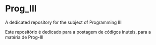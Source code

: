 # Prog_III
A dedicated repository for the subject of Programming III


Este repositório é dedicado para a postagem de códigos inuteis, para a matéria de Prog-III
